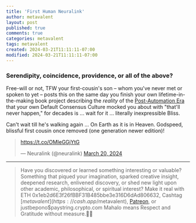 ```yaml
---
title: 'First Human Neuralink'
author: metavalent
layout: post
published: true
comments: true
categories: metavalent
tags: metavalent
created: 2024-03-21T11:11:11-07:00
modified: 2024-03-21T11:11:11-07:00
---
```


### Serendipity, coincidence, providence, or all of the above?

Free-will or not, TFW your first-cousin's son &ndash; whom you've never met or spoken to yet &ndash; posts this on the same day you finish your own lifetime-in-the-making book project describing the *reality* of the [Post-Automation Era](https://postautomationera.com/) that your own Default Consensus Culture mocked you about with "that'll never happen," for decades is ... wait for it ... literally inexpressible Bliss.

Can't wait till he's walking again ... On Earth as it is in Heaven. Godspeed, blissful first cousin once removed (one generation newer edition)!

<blockquote class="twitter-tweet"><p lang="zxx" dir="ltr"><a href="https://t.co/OMIeGGjYtG">https://t.co/OMIeGGjYtG</a></p>&mdash; Neuralink (@neuralink) <a href="https://twitter.com/neuralink/status/1770563939413496146?ref_src=twsrc%5Etfw">March 20, 2024</a></blockquote> <script async src="https://platform.twitter.com/widgets.js" charset="utf-8"></script>

---
> Have you discovered or learned something interesting or valuable? Something that piqued your imagination, sparked creative insight, deepened research, enlivened discovery, or shed new light upon other academic, philosophical, or spiritual interest? Make it real with ETH 0x1eb2d6E3f26fBBF31B485bbe3e316D6dAd806632, Cashtag [$metavalent](https://cash.app/$metavalent), [Patreon](https://patreon.com/metavalent), or justbepono$paystring.crypto.com Mahalo means Respect and Gratitude without measure.🙏🏼
